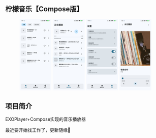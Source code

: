 ## 柠檬音乐【Compose版】

<p align="center">

<img src="/img/Screenshot_2024-10-16-13-45-56-009_me.spica27.spi.jpg" width="20%"/>
<img src="/img/Screenshot_2024-10-16-13-46-04-893_me.spica27.spi.jpg" width="20%"/>
<img src="/img/Screenshot_2024-10-16-13-46-08-319_me.spica27.spi.jpg" width="20%"/>
<img src="/img/Screenshot_2024-10-16-13-46-12-598_me.spica27.spi.jpg" width="20%"/>
</p>

## 项目简介

EXOPlayer+Compose实现的音乐播放器

最近要开始找工作了，更新随缘🌈